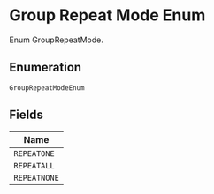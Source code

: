 
# Group Repeat Mode Enum

Enum GroupRepeatMode.

## Enumeration

`GroupRepeatModeEnum`

## Fields

| Name |
|  --- |
| `REPEATONE` |
| `REPEATALL` |
| `REPEATNONE` |

